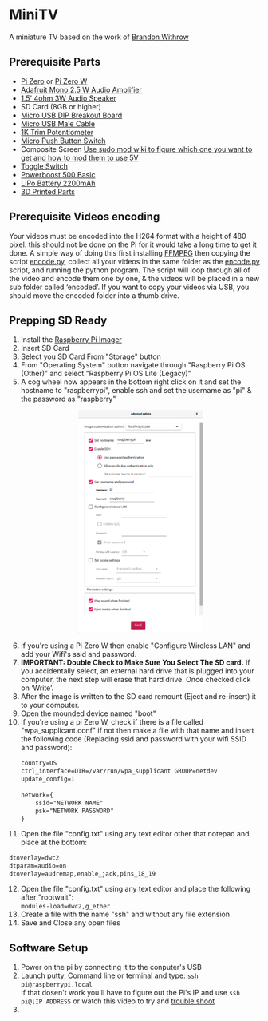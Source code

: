 # MiniTV
A miniature TV based on the work of [Brandon Withrow](https://withrow.io/simpsons-tv-build-guide)

## Prerequisite Parts
* [Pi Zero](https://www.adafruit.com/product/2885) or [Pi Zero W](https://www.adafruit.com/product/3400)
* [Adafruit Mono 2.5 W Audio Amplifier](https://www.adafruit.com/product/2130)
* [1.5' 4ohm 3W Audio Speaker](https://www.adafruit.com/product/3968)
* SD Card (8GB or higher)
* [Micro USB DIP Breakout Board](https://www.amazon.co.uk/Breakout-Female-Socket-Adapter-Connector/dp/B07R9SMJKF)
* [Micro USB Male Cable](https://www.amazon.co.uk/Micro-Charger-Cable-Braided-Cables/dp/B08XQRV5W1)
* [1K Trim Potentiometer](https://www.amazon.co.uk/HELLOYEE-Breadboard-Trim-Potentiometer-Arduino/dp/B0777J1618)
* [Micro Push Button Switch](https://www.amazon.co.uk/gp/product/B00R1LI06W)
* Composite Screen [Use sudo mod wiki to figure which one you want to get and how to mod them to use 5V](https://www.sudomod.com/wiki/index.php/GBZ_Screen)
* [Toggle Switch](https://www.amazon.co.uk/dp/B07RR7J2K6)
* [Powerboost 500 Basic](https://www.adafruit.com/product/1903)
* [LiPo Battery 2200mAh](https://www.adafruit.com/product/1781)
* [3D Printed Parts](/3Dfiles/)

## Prerequisite Videos encoding
Your videos must be encoded into the H264 format with a height of 480 pixel. this should not be done on the Pi for it would take a long time to get it done. 
A simple way of doing this first installing [FFMPEG](https://github.com/adaptlearning/adapt_authoring/wiki/Installing-FFmpeg) then copying the script [encode.py](/Code/videos/encode.py), collect all your videos in the same folder as the [encode.py](/Code/videos/encode.py) script, and running the python program. The script will loop through all of the video and encode them one by one, & the videos will be placed in a new sub folder called ‘encoded’. If you want to copy your videos via USB, you should move the encoded folder into a thumb drive. 

## Prepping SD Ready
1. Install the [Raspberry Pi Imager](https://www.raspberrypi.org/software/)
2. Insert SD Card
3. Select you SD Card From "Storage" button
4. From "Operating System" button navigate through "Raspberry Pi OS (Other)" and select "Raspberry Pi OS Lite (Legacy)"
5. A cog wheel now appears in the bottom right click on it and set the hostname to "raspberrypi", enable ssh and set the username as "pi" & the password as "raspberry"<br/><p align="center"><img src="/Extra/AdvancedOptions.png" alt="drawing" width="250"/><p>
6. If you're using a Pi Zero W then enable "Configure Wireless LAN" and add your Wifi's ssid and password.
7. __IMPORTANT: Double Check to Make Sure You Select The SD card.__ If you accidentally select, an external hard drive that is plugged into your computer, the next step will erase that hard drive. Once checked click on ‘Write’.
8. After the image is written to the SD card remount (Eject and re-insert) it to your computer.
9. Open the mounded device named "boot"
10. If you're using a pi Zero W, check if there is a file called "wpa_supplicant.conf" if not then make a file with that name and insert the following code (Replacing ssid and password with your wifi SSID and password):
    ```
    country=US
    ctrl_interface=DIR=/var/run/wpa_supplicant GROUP=netdev
    update_config=1

    network={
        ssid="NETWORK NAME"
        psk="NETWORK PASSWORD"
    }
    ```
11. Open the file "config.txt" using any text editor other that notepad and place at the bottom: 
```
dtoverlay=dwc2
dtparam=audio=on
dtoverlay=audremap,enable_jack,pins_18_19
```
12. Open the file "config.txt" using any text editor and place the following after "rootwait": <br/>```modules-load=dwc2,g_ether```
13. Create a file with the name "ssh" and without any file extension
14. Save and Close any open files

## Software Setup
1. Power on the pi by connecting it to the conputer's USB
2. Launch putty, Command line or terminal and type: ```ssh pi@raspberrypi.local``` <br/>If that dosen't work you'll have to figure out the Pi's IP and use ```ssh pi@[IP ADDRESS``` or watch this video to try and [trouble shoot](https://youtu.be/aL1pWI2K60w?t=309)
3. 